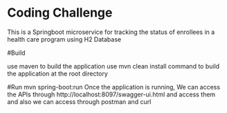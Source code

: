 # Coding Challenge
This is a Springboot microservice for tracking the status of enrollees in a health care program using H2 Database

#Build

use maven to build the application
use mvn clean install command to build the application at the root directory

#Run
mvn spring-boot:run
Once the application is running, We can access the APIs through http://localhost:8097/swagger-ui.html and access them and also we can access through postman and curl
